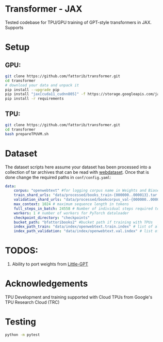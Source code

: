 # Transformer - JAX

Tested codebase for TPU/GPU training of GPT-style transformers in JAX. Supports 

# Setup

## GPU:

```bash
git clone https://github.com/fattorib/transformer.git
cd transformer 
# download your data and unpack it 
pip install --upgrade pip
pip install "jax[cuda11_cudnn805]" -f https://storage.googleapis.com/jax-releases/jax_cuda_releases.html
pip install -r requirements
```

## TPU:

```bash
git clone https://github.com/fattorib/transformer.git
cd transformer 
bash prepareTPUVM.sh
```

# Dataset

The dataset scripts here assume your dataset has been processed into a collection of tar archives that can be read with [webdataset](https://github.com/webdataset/webdataset). Once that is done change the required paths in ```conf/config.yaml```:

```yaml
data:
    corpus: "openwebtext" #for logging corpus name in Weights and Biases
    train_shard_urls: "data/processed/books_train-{000000..000013}.tar.gz" # required if not using TPUs. This is the path where you unpacked your dataset from above
    validation_shard_urls: "data/processed/bookcorpus_val-{000000..000002}.tar.gz" # required if not using TPUs. This is the path where you unpacked your dataset from above
    max_context: 1024 # maximum sequence length in tokens
    full_steps_in_batch: 24558 # Number of individual steps required to complete an epoch
    workers: 1 # number of workers for PyTorch dataloader 
    checkpoint_directory: "checkpoints"
    bucket_path: "bfattoribooks2" #bucket path if training with TPUs
    index_path_train: "data/index/openwebtext.train.index" # list of all shards + GCP urls
    index_path_validation: "data/index/openwebtext.val.index" # list of all shards + GCP urls
```

# TODOS:
1. Ability to port weights from [Little-GPT](https://github.com/fattorib/Little-GPT)


# Acknowledgements
TPU Development and training supported with Cloud TPUs from Google's TPU Research Cloud (TRC)


# Testing

```bash 
python -m pytest
```